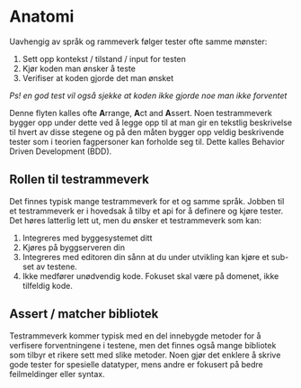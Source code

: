 Anatomi
=======
Uavhengig av språk og rammeverk følger tester ofte samme mønster:

1. Sett opp kontekst / tilstand / input for testen  
2. Kjør koden man ønsker å teste 
3. Verifiser at koden gjorde det man ønsket 

*Ps! en god test vil også sjekke at koden ikke gjorde noe man ikke forventet*

Denne flyten kalles ofte **A**rrange, **A**ct and **A**ssert. Noen testrammeverk bygger opp under dette ved å legge opp
til at man gir en tekstlig beskrivelse til hvert av disse stegene og på den måten bygger opp veldig beskrivende tester
som i teorien fagpersoner kan forholde seg til. Dette kalles Behavior Driven Development (BDD). 

 
Rollen til testrammeverk
------------------------
Det finnes typisk mange testrammeverk for et og samme språk. Jobben til et testrammeverk er i hovedsak å tilby et api 
for å definere og kjøre tester. Det høres latterlig lett ut, men du ønsker et testrammeverk som kan:
 
 1. Integreres med byggesystemet ditt
 2. Kjøres på byggserveren din 
 3. Integreres med editoren din sånn at du under utvikling kan kjøre et sub-set av testene. 
 4. Ikke medfører unødvendig kode. Fokuset skal være på domenet, ikke tilfeldig kode. 
 
Assert / matcher bibliotek
--------------------------
Testrammeverk kommer typisk med en del innebygde metoder for å verfisere forventningene i testene, men det finnes også 
mange bibliotek som tilbyr et rikere sett med slike metoder. Noen gjør det enklere å skrive gode tester for spesielle
datatyper, mens andre er fokusert på bedre feilmeldinger eller syntax. 
